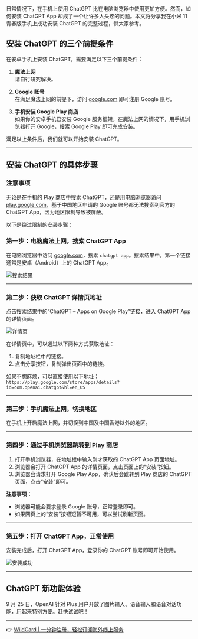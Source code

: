 日常情况下，在手机上使用 ChatGPT 比在电脑浏览器中使用更加方便。然而，如何安装 ChatGPT App 却成了一个让许多人头疼的问题。本文将分享我在小米 11 青春版手机上成功安装 ChatGPT 的完整过程，供大家参考。

## 安装 ChatGPT 的三个前提条件

在安卓手机上安装 ChatGPT，需要满足以下三个前提条件：

1. **魔法上网**  
   请自行研究解决。

2. **Google 账号**  
   在满足魔法上网的前提下，访问 [google.com](https://google.com) 即可注册 Google 账号。

3. **手机安装 Google Play 商店**  
   如果你的安卓手机已安装 Google 服务框架，在魔法上网的情况下，用手机浏览器打开 Google，搜索 Google Play 即可完成安装。

满足以上条件后，我们就可以开始安装 ChatGPT。

---

## 安装 ChatGPT 的具体步骤

### 注意事项
无论是在手机的 Play 商店中搜索 ChatGPT，还是用电脑浏览器访问 [play.google.com](https://play.google.com)，基于中国地区申请的 Google 账号都无法搜索到官方的 ChatGPT App，因为地区限制导致被屏蔽。

以下是绕过限制的安装步骤：

### 第一步：电脑魔法上网，搜索 ChatGPT App
在电脑浏览器中访问 [google.com](https://google.com)，搜索 `chatgpt app`。搜索结果中，第一个链接通常是安卓（Android）上的 ChatGPT App。

![搜索结果](https://www.aihowto.cn/wp-content/uploads/2025/10/1-pc-google-search-chatgpt.jpg)

---

### 第二步：获取 ChatGPT 详情页地址
点击搜索结果中的“ChatGPT – Apps on Google Play”链接，进入 ChatGPT App 的详情页面。

![详情页](https://www.aihowto.cn/wp-content/uploads/2025/10/2-pc-googleplay-get-url.png)

在详情页中，可以通过以下两种方式获取地址：
1. 复制地址栏中的链接。
2. 点击分享按钮，复制弹出页面中的链接。

如果不想麻烦，可以直接使用以下地址：  
`https://play.google.com/store/apps/details?id=com.openai.chatgpt&hl=en_US`

---

### 第三步：手机魔法上网，切换地区
在手机上开启魔法上网，并切换到中国及中国香港以外的地区。

---

### 第四步：通过手机浏览器跳转到 Play 商店
1. 打开手机浏览器，在地址栏中输入刚才获取的 ChatGPT App 页面地址。
2. 浏览器会打开 ChatGPT App 的详情页面，点击页面上的“安装”按钮。
3. 浏览器会请求打开 Google Play App，确认后会跳转到 Play 商店的 ChatGPT 页面，点击“安装”即可。

**注意事项：**
- 浏览器可能会要求登录 Google 账号，正常登录即可。
- 如果网页上的“安装”按钮短暂不可用，可以尝试刷新页面。

---

### 第五步：打开 ChatGPT App，正常使用
安装完成后，打开 ChatGPT App，登录你的 ChatGPT 账号即可开始使用。

![安装成功](https://www.aihowto.cn/wp-content/uploads/2025/10/4-install-chatgpt-ok-936x1024.jpg)

---

## ChatGPT 新功能体验
9 月 25 日，OpenAI 针对 Plus 用户开放了图片输入、语音输入和语音对话功能，用起来特别方便。赶快试试吧！

---

👉 [WildCard | 一分钟注册，轻松订阅海外线上服务](https://bit.ly/bewildcard)